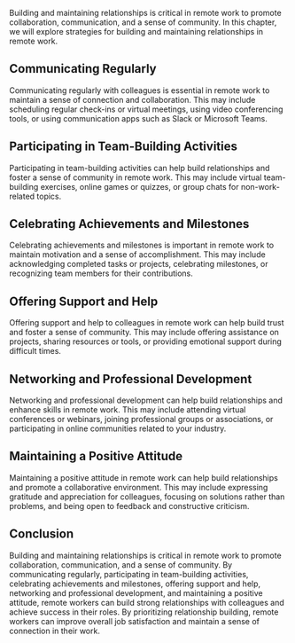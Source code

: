 
Building and maintaining relationships is critical in remote work to promote collaboration, communication, and a sense of community. In this chapter, we will explore strategies for building and maintaining relationships in remote work.

Communicating Regularly
----------------------------------

Communicating regularly with colleagues is essential in remote work to maintain a sense of connection and collaboration. This may include scheduling regular check-ins or virtual meetings, using video conferencing tools, or using communication apps such as Slack or Microsoft Teams.

Participating in Team-Building Activities
----------------------------------------------------

Participating in team-building activities can help build relationships and foster a sense of community in remote work. This may include virtual team-building exercises, online games or quizzes, or group chats for non-work-related topics.

Celebrating Achievements and Milestones
--------------------------------------------------

Celebrating achievements and milestones is important in remote work to maintain motivation and a sense of accomplishment. This may include acknowledging completed tasks or projects, celebrating milestones, or recognizing team members for their contributions.

Offering Support and Help
------------------------------------

Offering support and help to colleagues in remote work can help build trust and foster a sense of community. This may include offering assistance on projects, sharing resources or tools, or providing emotional support during difficult times.

Networking and Professional Development
--------------------------------------------------

Networking and professional development can help build relationships and enhance skills in remote work. This may include attending virtual conferences or webinars, joining professional groups or associations, or participating in online communities related to your industry.

Maintaining a Positive Attitude
------------------------------------------

Maintaining a positive attitude in remote work can help build relationships and promote a collaborative environment. This may include expressing gratitude and appreciation for colleagues, focusing on solutions rather than problems, and being open to feedback and constructive criticism.

Conclusion
----------

Building and maintaining relationships is critical in remote work to promote collaboration, communication, and a sense of community. By communicating regularly, participating in team-building activities, celebrating achievements and milestones, offering support and help, networking and professional development, and maintaining a positive attitude, remote workers can build strong relationships with colleagues and achieve success in their roles. By prioritizing relationship building, remote workers can improve overall job satisfaction and maintain a sense of connection in their work.

